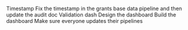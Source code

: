 Timestamp
Fix the timestamp in the grants base data pipeline and then update the audit doc
Validation dash
Design the dashboard
Build the dashboard
Make sure everyone updates their pipelines

